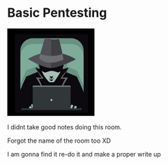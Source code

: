 # Basic Pentesting

<img src="basic.png" width=200 height=200 alt="basic">

I didnt take good notes doing this room.

Forgot the name of the room too XD

I am gonna find it re-do it and make a proper write up

